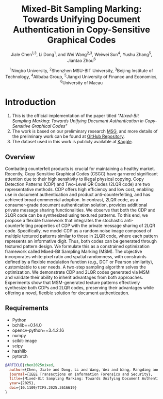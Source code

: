 <div align="center">
<h1>Mixed-Bit Sampling Marking: Towards Unifying Document Authentication in Copy-Sensitive Graphical Codes</h1>

Jiale Chen<sup>1,3</sup>, Li Dong<sup>1</sup>, and Wei Wang<sup>2,3</sup>, Weiwei Sun<sup>4</sup>, Yushu Zhang<sup>5</sup>, Jiantao Zhou<sup>6</sup>

<sup>1</sup>Ningbo University,
<sup>2</sup>Shenzhen MSU-BIT University,
<sup>3</sup>Beijing Institute of Technology,
<sup>4</sup>Alibaba Group,
<sup>5</sup>Jiangxi University of Finance and Economics,
<sup>6</sup>University of Macau
</div>

# Introduction
1. This is the official implementation of the paper titled *"Mixed-Bit Sampling Marking: Towards Unifying Document Authentication in Copy-Sensitive Graphical Codes"*
2. The work is based on our preliminary research [MSG](https://ieeexplore.ieee.org/document/10376267), and more details of the preliminary work can be found at [GitHub Repository](https://github.com/chenoly/MSG).
3. The dataset used in this work is publicly available at [Kaggle](https://www.kaggle.com/datasets/chenoly/msw-dataset).

## Overview
Combating counterfeit products is crucial for maintaining a healthy market. Recently, Copy Sensitive Graphical Codes (CSGC) have garnered significant attention due to their high sensitivity to illegal physical copying. Copy Detection Patterns (CDP) and Two-Level QR Codes (2LQR code) are two representative methods. CDP offers high efficiency and low cost, enabling use in document authentication and product anti-counterfeiting, and has achieved broad commercial adoption. In contrast, 2LQR code, as a consumer-grade document authentication solution, provides additional private message sharing functionalities.
We observe that both the CDP and 2LQR code can be synthesized using textured patterns. To this end, we propose a flexible framework that integrates the stochastic anti-counterfeiting properties of CDP with the private message sharing of 2LQR code. Specifically, we model CDP as a random noise image composed of multiple textured patterns similar to those in 2LQR code, where each pattern represents an informative digit. Thus, both codes can be generated through textured pattern design. We formulate this as a constrained optimization framework called Mixed-Bit Sampling Marking (MSM). The objective incorporates white pixel ratio and spatial randomness, with constraints defined by a flexible modulation function (e.g., DCT or Pearson similarity), customizable to user needs. A two-step sampling algorithm solves the optimization.
We demonstrate CDP and 2LQR codes generated via MSM and validate their ability to inherit advantages from both approaches. Experiments show that MSM-generated texture patterns effectively synthesize both CDPs and 2LQR codes, preserving their advantages while offering a novel, flexible solution for document authentication.

## Requirements
- Python
- bchlib==0.14.0
- opencv-python==3.4.2.16
- numpy
- scikit-image
- scipy
- hashlib
- pytorch

```bibtex
@ARTICLE{chen2025mixed,
  author={Chen, Jiale and Dong, Li and Wang, Wei and Wang, Rangding and Sun, Weiwei and Zhang, Yushu and Zhou, Jiantao},
  journal={IEEE Transactions on Information Forensics and Security}, 
  title={Mixed-Bit Sampling Marking: Towards Unifying Document Authentication in Copy-Sensitive Graphical Codes}, 
  year={2025},
  doi={10.1109/TIFS.2025.3616619}
}
